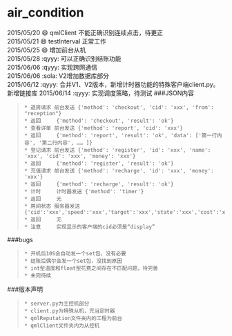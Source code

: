 # air_condition  
2015/05/20 :smile: qmlClient 不能正确识别连续点击，待更正  
2015/05/21 :smile: testInterval 正常工作   
2015/05/25 :smile: 增加前台从机  
2015/05/28 :qyyy: 可以正确识别结账功能  
2015/06/06 :qyyy: 实现跨网通信  
2015/06/06 :sola: V2增加数据库部分  
2015/06/12 :qyyy: 合并V1、V2版本，新增计时器功能的特殊客户端client.py。新增链接库
2015/06/14 :qyyy: 实现调度策略，待测试
###JSON内容
>     * 退房请求 前台发送 {'method': 'checkout', 'cid': 'xxx', 'from': "reception"}  
>     * 返回     {'method': 'checkout', 'result': 'ok'}
>     * 查看详单 前台发送 {'method': 'report', 'cid': 'xxx'}  
>     * 返回     {'method': 'report', 'result': 'ok', 'data': ['第一行内容', '第二行内容', …… ]}  
>     * 登记请求 前台发送 {'method': 'register', 'id': 'xxx', 'name': 'xxx', 'cid': 'xxx', 'money': 'xxx'}
>     * 返回     {'method': 'register', 'result': 'ok'}
>     * 充值请求 前台发送 {'method': 'recharge', 'id': 'xxx', 'money': 'xxx'}
>     * 返回     {'method': 'recharge', 'result': 'ok'}
>     * 计时     计时器发送 {'method': 'timer'}
>     * 返回     无
>     * 房间状态 服务器发送 {'cid':'xxx','speed':'xxx','target':'xxx','state':'xxx','cost':'xxx','rest':'xxx'}
>     * 返回     无
>     * 注意     实现显示的客户端的cid必须是“display”

###bugs
>     * 开机后10S会自动发一个set包，没有必要
>     * 结账后偶尔会发一个set包，没找到原因
>     * int型温度和float型花费之间存在不匹配问题，待完善
>     * 未完待续


###版本声明
>     * server.py为主控机部分
>     * client.py为特殊从机，充当定时器
>     * qmlReputation文件夹内的工程为前台
>     * qmlClient文件夹内为从控机

